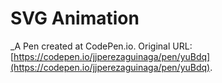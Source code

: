 # SVG Animation
 _A Pen created at CodePen.io. Original URL: [https://codepen.io/jjperezaguinaga/pen/yuBdq](https://codepen.io/jjperezaguinaga/pen/yuBdq).

 